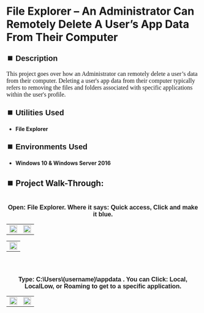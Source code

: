 <h1>File Explorer – An Administrator Can Remotely Delete A User’s App Data From Their Computer</h1>


<h2 style="font-family: Arial, sans-serif; font-size: 20px; font-weight: bold; margin-top: 24px; margin-bottom: 12px;">
⏹️ Description</h2>

<p style="font-family: Georgia, serif; font-size: 16px; margin-top: 12px; margin-bottom: 12px;">
This project goes over how an Administrator can remotely delete a user’s data from their computer.  Deleting a user's app data from their computer typically refers to removing the files and folders associated with specific applications within the user's profile.
</b>



<h2 style="font-family: Arial, sans-serif; font-size: 20px; font-weight: bold; margin-top: 24px; margin-bottom: 12px;">
⏹️ Utilities Used</h2>
  
<p style="font-family: Georgia, serif; font-size: 16px; margin-top: 12px; margin-bottom: 12px;">
 
 - <b>File Explorer</b>



<h2 style="font-family: Arial, sans-serif; font-size: 20px; font-weight: bold; margin-top: 24px; margin-bottom: 12px;"> 
⏹️ Environments Used </h2>

<p style="font-family: Georgia, serif; font-size: 16px; margin-top: 12px; margin-bottom: 12px;">
 
- <b>Windows 10 & Windows Server 2016</b>



<h2 style="font-family: Arial, sans-serif; font-size: 20px; font-weight: bold; margin-top: 24px; margin-bottom: 12px;"> 
<h2>
⏹️ Project Walk-Through:</h2>
 <br/>


<div style="text-align:center;">
  <span style="font-family: Arial, sans-serif; font-size: 16px;"><b>Open: File Explorer.  Where it says: Quick access, Click and make it blue.</b></span>  
<br/>

<table>
  <tr>
    <td><img src="https://imgur.com/RahQkgq.png" height="100%" width="100%" /></td>
    <td><img src="https://imgur.com/SMZVpSz.png" height="100%" width="100%" /></td>
  </tr>
</table>


<table>
  <tr>
    <td><img src="https://imgur.com/EU8fLzn.png" height="100%" width="100%" /></td>
  </tr>
</table>

<br /><br />


<div style="text-align:center;">
  <span style="font-family: Arial, sans-serif; font-size: 16px;"><b>Type: C:\Users\(username)\appdata   .  You can Click: Local, LocalLow, or Roaming to get to a specific application.</b></span>  
<br/>

<table>
  <tr>
    <td><img src="https://imgur.com/npTNfYW.png" height="100%" width="100%" /></td>
    <td><img src="https://imgur.com/35mRf1D.png" height="100%" width="100%" /></td>
  </tr>
</table>

<br /><br />
